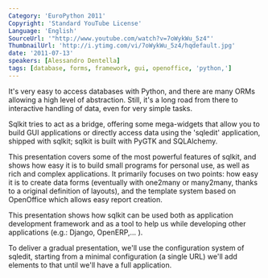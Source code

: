 ```yaml
---
Category: 'EuroPython 2011'
Copyright: 'Standard YouTube License'
Language: 'English'
SourceUrl: '"http://www.youtube.com/watch?v=7oWykWu_5z4"'
ThumbnailUrl: 'http://i.ytimg.com/vi/7oWykWu_5z4/hqdefault.jpg'
date: '2011-07-13'
speakers: [Alessandro Dentella]
tags: [database, forms, framework, gui, openoffice, 'python,']
---
```

It's very easy to access databases with Python, and there are many ORMs
allowing a high level of abstraction. Still, it's a long road from there to
interactive handling of data, even for very simple tasks.

Sqlkit tries to act as a bridge, offering some mega-widgets that allow you to
build GUI applications or directly access data using the 'sqledit'
application, shipped with sqlkit; sqlkit is built with PyGTK and SQLAlchemy.

This presentation covers some of the most powerful features of sqlkit, and
shows how easy it is to build small programs for personal use, as well as rich
and complex applications. It primarily focuses on two points: how easy it is
to create data forms (eventually with one2many or many2many, thanks to a
original definition of layouts), and the template system based on OpenOffice
which allows easy report creation.

This presentation shows how sqlkit can be used both as application development
framework and as a tool to help us while developing other applications (e.g.:
Django, OpenERP,… ).

To deliver a gradual presentation, we'll use the configuration system of
sqledit, starting from a minimal configuration (a single URL) we'll add
elements to that until we'll have a full application.

